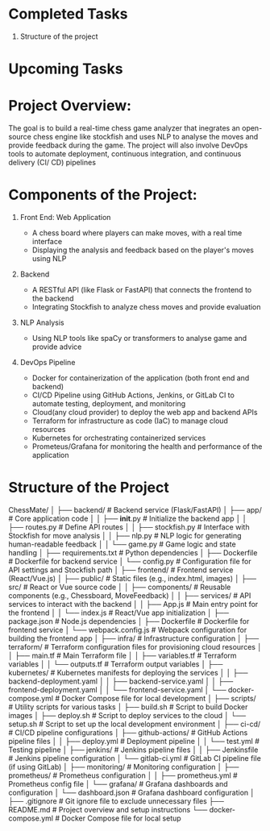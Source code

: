 # Completed Tasks
1. Structure of the project

# Upcoming Tasks


# Project Overview: 
The goal is to build a real-time chess game analyzer that inegrates an open-source chess engine like stockfish and uses NLP to analyse the moves and provide feedback during the game. The project will also involve DevOps tools to automate deployment, continuous integration, and continuous delivery (CI/ CD) pipelines

# Components of the Project: 
1. Front End: Web Application
    - A chess board where players can make moves, with a real time interface
    - Displaying the analysis and feedback based on the player's moves using NLP

2. Backend
    - A RESTful API (like Flask or FastAPI) that connects the frontend to the backend
    - Integrating Stockfish to analyze chess moves and provide evaluation

3. NLP Analysis
    - Using NLP tools like spaCy or transformers to analyse game and provide advice

4. DevOps Pipeline
    - Docker for containerization of the application (both front end and backend)
    - CI/CD Pipeline using GitHub Actions, Jenkins, or GitLab CI to automate testing, deployment, and monitoring
    - Cloud(any cloud provider) to deploy the web app and backend APIs
    - Terraform for infrastructure as code (IaC) to manage cloud resources
    - Kubernetes for orchestrating containerized services
    - Prometeus/Grafana for monitoring the health and performance of the application

# Structure of the Project

ChessMate/
│
├── backend/                  # Backend service (Flask/FastAPI)
│   ├── app/                  # Core application code
│   │   ├── __init__.py       # Initialize the backend app
│   │   ├── routes.py         # Define API routes
│   │   ├── stockfish.py      # Interface with Stockfish for move analysis
│   │   ├── nlp.py            # NLP logic for generating human-readable feedback
│   │   └── game.py           # Game logic and state handling
│   ├── requirements.txt      # Python dependencies
│   ├── Dockerfile            # Dockerfile for backend service
│   └── config.py             # Configuration file for API settings and Stockfish path
│
├── frontend/                 # Frontend service (React/Vue.js)
│   ├── public/               # Static files (e.g., index.html, images)
│   ├── src/                  # React or Vue source code
│   │   ├── components/       # Reusable components (e.g., Chessboard, MoveFeedback)
│   │   ├── services/         # API services to interact with the backend
│   │   ├── App.js            # Main entry point for the frontend
│   │   └── index.js          # React/Vue app initialization
│   ├── package.json          # Node.js dependencies
│   ├── Dockerfile            # Dockerfile for frontend service
│   └── webpack.config.js     # Webpack configuration for building the frontend app
│
├── infra/                    # Infrastructure configuration
│   ├── terraform/            # Terraform configuration files for provisioning cloud resources
│   │   ├── main.tf           # Main Terraform file
│   │   ├── variables.tf      # Terraform variables
│   │   └── outputs.tf        # Terraform output variables
│   ├── kubernetes/           # Kubernetes manifests for deploying the services
│   │   ├── backend-deployment.yaml
│   │   ├── backend-service.yaml
│   │   ├── frontend-deployment.yaml
│   │   └── frontend-service.yaml
│   └── docker-compose.yml    # Docker Compose file for local development
│
├── scripts/                  # Utility scripts for various tasks
│   ├── build.sh              # Script to build Docker images
│   ├── deploy.sh             # Script to deploy services to the cloud
│   └── setup.sh              # Script to set up the local development environment
│
├── ci-cd/                    # CI/CD pipeline configurations
│   ├── github-actions/       # GitHub Actions pipeline files
│   │   ├── deploy.yml        # Deployment pipeline
│   │   └── test.yml          # Testing pipeline
│   ├── jenkins/              # Jenkins pipeline files
│   │   ├── Jenkinsfile       # Jenkins pipeline configuration
│   └── gitlab-ci.yml         # GitLab CI pipeline file (if using GitLab)
│
├── monitoring/               # Monitoring configuration
│   ├── prometheus/           # Prometheus configuration
│   │   ├── prometheus.yml    # Prometheus config file
│   └── grafana/              # Grafana dashboards and configuration
│       └── dashboard.json    # Grafana dashboard configuration
│
├── .gitignore                # Git ignore file to exclude unnecessary files
├── README.md                 # Project overview and setup instructions
└── docker-compose.yml        # Docker Compose file for local setup